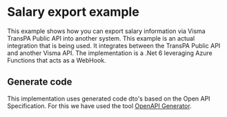 # Salary export example
This example shows how you can export salary information via Visma TransPA Public API into another system. This example is an actual integration that is being used. It integrates between the TransPA Public API and another Visma API.
The implementation is a .Net 6 leveraging Azure Functions that acts as a WebHook.

## Generate code
This implementation uses generated code dto's based on the Open API Specification. For this we have used the tool [OpenAPI Generator](https://openapi-generator.tech).